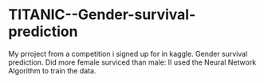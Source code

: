 # TITANIC--Gender-survival-prediction
My prroject from a competition i signed up for in kaggle. Gender survival prediction. Did more female surviced than male: II used the Neural Network Algorithm to train the data.
